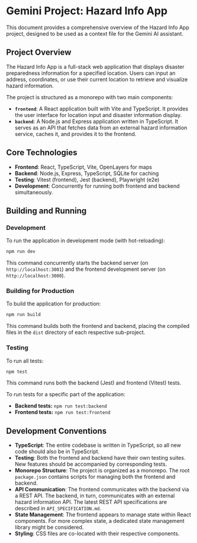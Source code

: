 # Gemini Project: Hazard Info App

This document provides a comprehensive overview of the Hazard Info App project, designed to be used as a context file for the Gemini AI assistant.

## Project Overview

The Hazard Info App is a full-stack web application that displays disaster preparedness information for a specified location. Users can input an address, coordinates, or use their current location to retrieve and visualize hazard information.

The project is structured as a monorepo with two main components:

*   **`frontend`**: A React application built with Vite and TypeScript. It provides the user interface for location input and disaster information display.
*   **`backend`**: A Node.js and Express application written in TypeScript. It serves as an API that fetches data from an external hazard information service, caches it, and provides it to the frontend.

## Core Technologies

*   **Frontend**: React, TypeScript, Vite, OpenLayers for maps
*   **Backend**: Node.js, Express, TypeScript, SQLite for caching
*   **Testing**: Vitest (frontend), Jest (backend), Playwright (e2e)
*   **Development**: Concurrently for running both frontend and backend simultaneously.

## Building and Running

### Development

To run the application in development mode (with hot-reloading):

```bash
npm run dev
```

This command concurrently starts the backend server (on `http://localhost:3001`) and the frontend development server (on `http://localhost:3000`).

### Building for Production

To build the application for production:

```bash
npm run build
```

This command builds both the frontend and backend, placing the compiled files in the `dist` directory of each respective sub-project.

### Testing

To run all tests:

```bash
npm test
```

This command runs both the backend (Jest) and frontend (Vitest) tests.

To run tests for a specific part of the application:

*   **Backend tests:** `npm run test:backend`
*   **Frontend tests:** `npm run test:frontend`

## Development Conventions

*   **TypeScript**: The entire codebase is written in TypeScript, so all new code should also be in TypeScript.
*   **Testing**: Both the frontend and backend have their own testing suites. New features should be accompanied by corresponding tests.
*   **Monorepo Structure**: The project is organized as a monorepo. The root `package.json` contains scripts for managing both the frontend and backend.
*   **API Communication**: The frontend communicates with the backend via a REST API. The backend, in turn, communicates with an external hazard information API. The latest REST API specifications are described in `API_SPECIFICATION.md`.
*   **State Management**: The frontend appears to manage state within React components. For more complex state, a dedicated state management library might be considered.
*   **Styling**: CSS files are co-located with their respective components.